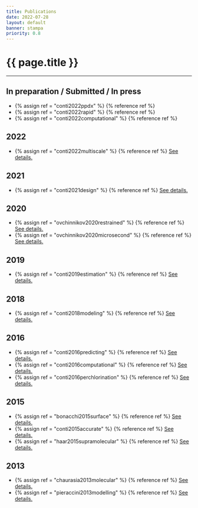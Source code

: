 ```yaml
---
title: Publications
date: 2022-07-28
layout: default
banner: stampa
priority: 0.8
---
```


{{ page.title }}
================
---

## In preparation / Submitted / In press
 - {% assign ref = "conti2022ppdx" %} {% reference ref %}
 - {% assign ref = "conti2022rapid" %} {% reference ref %}
 - {% assign ref = "conti2022computational" %} {% reference ref %}

## 2022
 - {% assign ref = "conti2022multiscale" %} {% reference ref %} [See details.]({{ref}}/)

## 2021
 - {% assign ref = "conti2021design" %} {% reference ref %} [See details.]({{ref}}/)

## 2020
 - {% assign ref = "ovchinnikov2020restrained" %} {% reference ref %} [See details.]({{ref}}/)
 - {% assign ref = "ovchinnikov2020microsecond" %} {% reference ref %} [See details.]({{ref}}/)

## 2019
 - {% assign ref = "conti2019estimation" %} {% reference ref %} [See details.]({{ref}}/)

## 2018
 - {% assign ref = "conti2018modeling" %} {% reference ref %} [See details.]({{ref}}/)

## 2016
 - {% assign ref = "conti2016predicting" %} {% reference ref %} [See details.]({{ref}}/)
 - {% assign ref = "conti2016computational" %} {% reference ref %} [See details.]({{ref}}/)
 - {% assign ref = "conti2016perchlorination" %} {% reference ref %} [See details.]({{ref}}/)

## 2015
 - {% assign ref = "bonacchi2015surface" %} {% reference ref %} [See details.]({{ref}}/)
 - {% assign ref = "conti2015accurate" %} {% reference ref %} [See details.]({{ref}}/)
 - {% assign ref = "haar2015supramolecular" %} {% reference ref %} [See details.]({{ref}}/)

## 2013
 - {% assign ref = "chaurasia2013molecular" %} {% reference ref %} [See details.]({{ref}}/)
 - {% assign ref = "pieraccini2013modelling" %} {% reference ref %} [See details.]({{ref}}/)

